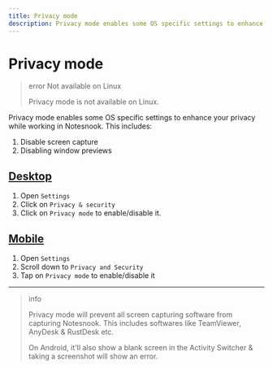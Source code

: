```yaml
---
title: Privacy mode
description: Privacy mode enables some OS specific settings to enhance your privacy while working in Notesnook.
---
```


# Privacy mode

> error Not available on Linux
>
> Privacy mode is not available on Linux.

Privacy mode enables some OS specific settings to enhance your privacy while working in Notesnook. This includes:

1. Disable screen capture
2. Disabling window previews

## [Desktop](#/tab/desktop)

1. Open `Settings`
2. Click on `Privacy & security`
3. Click on `Privacy mode` to enable/disable it.

## [Mobile](#/tab/mobile)

1. Open `Settings`
2. Scroll down to `Privacy and Security`
3. Tap on `Privacy mode` to enable/disable it

---

> info
>
> Privacy mode will prevent all screen capturing software from capturing Notesnook. This includes softwares like TeamViewer, AnyDesk & RustDesk etc.
>
> On Android, it'll also show a blank screen in the Activity Switcher & taking a screenshot will show an error.
